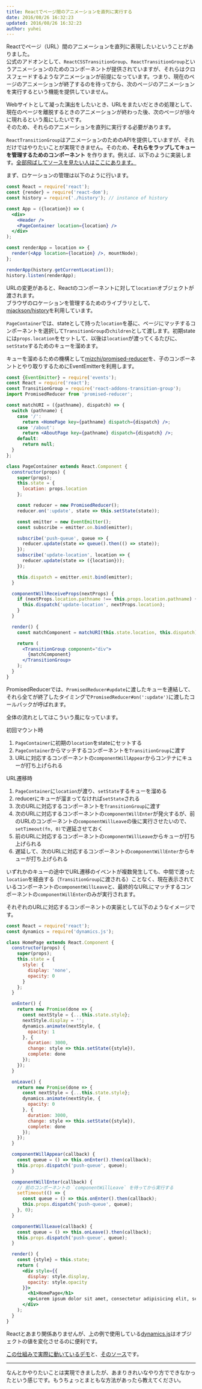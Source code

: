 ```yaml
---
title: Reactでページ間のアニメーションを直列に実行する
date: 2016/08/26 16:32:23
updated: 2016/08/26 16:32:23
author: yuhei
---
```

Reactでページ（URL）間のアニメーションを直列に表現したいということがありました。  
公式のアドオンとして、`ReactCSSTransitionGroup`、`ReactTransitionGroup`というアニメーションのためのコンポーネントが提供されていますが、それらはクロスフェードするようなアニメーションが前提になっています。つまり、現在のページのアニメーションが終了するのを待ってから、次のページのアニメーションを実行するという機能を提供していません。

<!-- more -->

Webサイトとして凝った演出をしたいとき、URLをまたいだときの処理として、現在のページを離脱するときのアニメーションが終わった後、次のページが徐々に現れるという風にしたいです。  
そのため、それらのアニメーションを直列に実行する必要があります。

`ReactTransitionGroup`はアニメーションのためのAPIを提供していますが、それだけではやりたいことが実現できません。そのため、**それらをラップしてキューを管理するためのコンポーネント** を作ります。例えば、以下のように実装します。[全部飛ばしてソースを見たい人はここにあります。](https://github.com/ryden-inc/rookies/tree/master/src/demos/react-sequentially-animation-between-pages)

まず、ロケーションの管理は以下のように行います。

```jsx
const React = require('react');
const {render} = require('react-dom');
const history = require('./history'); // instance of history

const App = ({location}) => (
  <div>
    <Header />
    <PageContainer location={location} />
  </div>
);

const renderApp = location => {
  render(<App location={location} />, mountNode);
};

renderApp(history.getCurrentLocation());
history.listen(renderApp);
```

URLの変更があると、Reactのコンポーネントに対して`location`オブジェクトが渡されます。  
ブラウザのロケーションを管理するためのライブラリとして、[mjackson/history](https://github.com/mjackson/history)を利用しています。

`PageContainer`では、stateとして持った`location`を基に、ページにマッチするコンポーネントを選択して`TransitionGroup`の`children`として渡します。初期stateには`props.location`をセットして、以後は`location`が渡ってくるたびに、`setState`するためのキューを溜めます。

キューを溜めるための機構として[mizchi/promised-reducer](https://github.com/mizchi/promised-reducer)を、子のコンポーネントとやり取りするためにEventEmitterを利用します。

```jsx
const {EventEmitter} = require('events');
const React = require('react');
const TransitionGroup = require('react-addons-transition-group');
import PromisedReducer from 'promised-reducer';

const matchURI = ({pathname}, dispatch) => {
  switch (pathname) {
    case '/':
      return <HomePage key={pathname} dispatch={dispatch} />;
    case '/about':
      return <AboutPage key={pathname} dispatch={dispatch} />;
    default:
      return null;
  }
};

class PageContainer extends React.Component {
  constructor(props) {
    super(props);
    this.state = {
      location: props.location
    };

    const reducer = new PromisedReducer();
    reducer.on(':update', state => this.setState(state));

    const emitter = new EventEmitter();
    const subscribe = emitter.on.bind(emitter);

    subscribe('push-queue', queue => {
      reducer.update(state => queue().then(() => state));
    });
    subscribe('update-location', location => {
      reducer.update(state => ({location}));
    });

    this.dispatch = emitter.emit.bind(emitter);
  }

  componentWillReceiveProps(nextProps) {
    if (nextProps.location.pathname !== this.props.location.pathname) {
      this.dispatch('update-location', nextProps.location);
    }
  }

  render() {
    const matchComponent = matchURI(this.state.location, this.dispatch);

    return (
      <TransitionGroup component="div">
        {matchComponent}
      </TransitionGroup>
    );
  }
}
```

PromisedReducerでは、`PromisedReducer#update`に渡したキューを連結して、それら全てが終了したタイミングで`PromisedReducer#on(':update')`に渡したコールバックが呼ばれます。

全体の流れとしてはこういう風になっています。

初回マウント時

1. `PageContainer`に初期の`location`をstateにセットする
1. `PageContainer`からマッチするコンポーネントを`TransitionGroup`に渡す
1. URLに対応するコンポーネントの`componentWillAppear`からコンテナにキューが打ち上げられる

URL遷移時

1. `PageContainer`に`location`が渡り、`setState`するキューを溜める
1. reducerにキューが溜まってなければ`setState`される
1. 次のURLに対応するコンポーネントを`TransitionGroup`に渡す
1. 次のURLに対応するコンポーネントの`componentWillEnter`が発火するが、前のURLのコンポーネントの`componentWillLeave`の後に実行させたいので、`setTimeout(fn, 0)`で遅延させておく
1. 前のURLに対応するコンポーネントの`componentWillLeave`からキューが打ち上げられる
1. 遅延して、次のURLに対応するコンポーネントの`componentWillEnter`からキューが打ち上げられる

いずれかのキューの途中でURL遷移のイベントが複数発生しても、中間で渡った`location`を経由する（`TransitionGroup`に渡される）ことなく、現在表示されているコンポーネントの`componentWillLeave`と、最終的なURLにマッチするコンポーネントの`componentWillEnter`のみが実行されます。

それぞれのURLに対応するコンポーネントの実装として以下のようなイメージです。

```jsx
const React = require('react');
const dynamics = require('dynamics.js');

class HomePage extends React.Component {
  constructor(props) {
    super(props);
    this.state = {
      style: {
        display: 'none',
        opacity: 0
      }
    };
  }

  onEnter() {
    return new Promise(done => {
      const nextStyle = {...this.state.style};
      nextStyle.display = '';
      dynamics.animate(nextStyle, {
        opacity: 1
      }, {
        duration: 3000,
        change: style => this.setState({style}),
        complete: done
      });
    });
  }

  onLeave() {
    return new Promise(done => {
      const nextStyle = {...this.state.style};
      dynamics.animate(nextStyle, {
        opacity: 0
      }, {
        duration: 3000,
        change: style => this.setState({style}),
        complete: done
      });
    });
  }

  componentWillAppear(callback) {
    const queue = () => this.onEnter().then(callback);
    this.props.dispatch('push-queue', queue);
  }

  componentWillEnter(callback) {
    // 前のコンポーネントの `componentWillLeave` を待ってから実行する
    setTimeout(() => {
      const queue = () => this.onEnter().then(callback);
      this.props.dispatch('push-queue', queue);
    }, 0);
  }

  componentWillLeave(callback) {
    const queue = () => this.onLeave().then(callback);
    this.props.dispatch('push-queue', queue);
  }

  render() {
    const {style} = this.state;
    return (
      <div style={{
        display: style.display,
        opacity: style.opacity
      }}>
        <h1>HomePage</h1>
        <p>Lorem ipsum dolor sit amet, consectetur adipisicing elit, sed do eiusmod tempor incididunt ut labore et dolore magna aliqua.</p>
      </div>
    );
  }
}
```

Reactとあまり関係ありませんが、上の例で使用している[dynamics.js](http://dynamicsjs.com/)はオブジェクトの値を変化させるのに便利です。

[この仕組みで実際に動いているデモ](/demos/react-sequentially-animation-between-pages/#/)と、[そのソース](https://github.com/ryden-inc/rookies/tree/master/src/demos/react-sequentially-animation-between-pages)です。

---

なんとかやりたいことは実現できましたが、あまりきれいなやり方でできなかったという感じです。もうちょっとまともな方法があったら教えてください。
